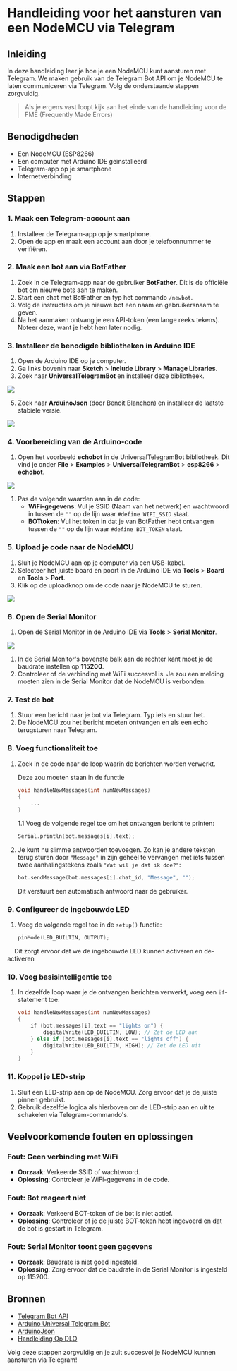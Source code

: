 # Handleiding voor het aansturen van een NodeMCU via Telegram

## Inleiding

In deze handleiding leer je hoe je een NodeMCU kunt aansturen met Telegram. We maken gebruik van de Telegram Bot API om je NodeMCU te laten communiceren via Telegram. Volg de onderstaande stappen zorgvuldig.

> Als je ergens vast loopt kijk aan het einde van de handleiding voor de FME (Frequently Made Errors)

## Benodigdheden

- Een NodeMCU (ESP8266)
- Een computer met Arduino IDE geïnstalleerd
- Telegram-app op je smartphone
- Internetverbinding

## Stappen

### 1. Maak een Telegram-account aan

1. Installeer de Telegram-app op je smartphone.
2. Open de app en maak een account aan door je telefoonnummer te verifiëren.

### 2. Maak een bot aan via BotFather

1. Zoek in de Telegram-app naar de gebruiker **BotFather**. Dit is de officiële bot om nieuwe bots aan te maken.
2. Start een chat met BotFather en typ het commando `/newbot`.
3. Volg de instructies om je nieuwe bot een naam en gebruikersnaam te geven.
4. Na het aanmaken ontvang je een API-token (een lange reeks tekens). Noteer deze, want je hebt hem later nodig.

### 3. Installeer de benodigde bibliotheken in Arduino IDE

1. Open de Arduino IDE op je computer.
2. Ga links bovenin naar **Sketch** > **Include Library** > **Manage Libraries**.
3. Zoek naar **UniversalTelegramBot** en installeer deze bibliotheek.

![](InstructionPictures/1.png)

5. Zoek naar **ArduinoJson** (door Benoit Blanchon) en installeer de laatste stabiele versie.

![](InstructionPictures/2.png)

### 4. Voorbereiding van de Arduino-code

1. Open het voorbeeld **echobot** in de UniversalTelegramBot bibliotheek. Dit vind je onder **File** > **Examples** > **UniversalTelegramBot** > **esp8266** > **echobot**.

![](InstructionPictures/3.png)

1. Pas de volgende waarden aan in de code:
   - **WiFi-gegevens**: Vul je SSID (Naam van het netwerk) en wachtwoord in tussen de `""` op de lijn waar `#define WIFI_SSID` staat.
   - **BOTtoken**: Vul het token in dat je van BotFather hebt ontvangen tussen de `""` op de lijn waar `#define BOT_TOKEN` staat.

### 5. Upload je code naar de NodeMCU

1. Sluit je NodeMCU aan op je computer via een USB-kabel.
2. Selecteer het juiste board en poort in de Arduino IDE via **Tools** > **Board** en **Tools** > **Port**.
3. Klik op de uploadknop om de code naar je NodeMCU te sturen.
   
![](InstructionPictures/4.png)

### 6. Open de Serial Monitor

1. Open de Serial Monitor in de Arduino IDE via **Tools** > **Serial Monitor**.

![](InstructionPictures/5.png)

1. In de Serial Monitor's bovenste balk aan de rechter kant moet je de baudrate instellen op **115200**.
2. Controleer of de verbinding met WiFi succesvol is. Je zou een melding moeten zien in de Serial Monitor dat de NodeMCU is verbonden.

### 7. Test de bot

1. Stuur een bericht naar je bot via Telegram. Typ iets en stuur het.
2. De NodeMCU zou het bericht moeten ontvangen en als een echo terugsturen naar Telegram.

### 8. Voeg functionaliteit toe

1. Zoek in de code naar de loop waarin de berichten worden verwerkt. 
   
   Deze zou moeten staan in de functie 
   
   ```cpp
   void handleNewMessages(int numNewMessages) 
   {
       ...
   }
   ```
   
   1.1 Voeg de volgende regel toe om het ontvangen bericht te printen:
   
   ```cpp
   Serial.println(bot.messages[i].text);
   ```
2. Je kunt nu slimme antwoorden toevoegen. Zo kan je andere teksten terug sturen door `"Message"` in zijn geheel te vervangen met iets tussen twee aanhalingstekens zoals `"Wat wil je dat ik doe?"`:
   
   ```cpp
   bot.sendMessage(bot.messages[i].chat_id, "Message", "");
   ```
   
   Dit verstuurt een automatisch antwoord naar de gebruiker.

### 9. Configureer de ingebouwde LED

1. Voeg de volgende regel toe in de `setup()` functie:
   
   ```cpp
   pinMode(LED_BUILTIN, OUTPUT); 
   ```

    Dit zorgt ervoor dat we de ingebouwde LED kunnen activeren en de-activeren

### 10. Voeg basisintelligentie toe

1. In dezelfde loop waar je de ontvangen berichten verwerkt, voeg een `if`-statement toe:
   
   ```cpp
   void handleNewMessages(int numNewMessages) 
   {
       if (bot.messages[i].text == "lights on") {
           digitalWrite(LED_BUILTIN, LOW); // Zet de LED aan
       } else if (bot.messages[i].text == "lights off") {
           digitalWrite(LED_BUILTIN, HIGH); // Zet de LED uit
       }
   }
   ```

### 11. Koppel je LED-strip

1. Sluit een LED-strip aan op de NodeMCU. Zorg ervoor dat je de juiste pinnen gebruikt.
2. Gebruik dezelfde logica als hierboven om de LED-strip aan en uit te schakelen via Telegram-commando's.

## Veelvoorkomende fouten en oplossingen

### Fout: Geen verbinding met WiFi

- **Oorzaak**: Verkeerde SSID of wachtwoord.
- **Oplossing**: Controleer je WiFi-gegevens in de code.

### Fout: Bot reageert niet

- **Oorzaak**: Verkeerd BOT-token of de bot is niet actief.
- **Oplossing**: Controleer of je de juiste BOT-token hebt ingevoerd en dat de bot is gestart in Telegram.

### Fout: Serial Monitor toont geen gegevens

- **Oorzaak**: Baudrate is niet goed ingesteld.
- **Oplossing**: Zorg ervoor dat de baudrate in de Serial Monitor is ingesteld op 115200.

## Bronnen

- [Telegram Bot API](https://core.telegram.org/bots/api)
- [Arduino Universal Telegram Bot](https://github.com/witnessmenow/Universal-Arduino-Telegram-Bot)
- [ArduinoJson](https://arduinojson.org/)
- [Handleiding Op DLO](https://icthva.sharepoint.com/:w:/s/FDMCI_ORG__CMD-Amsterdam/Eb7Jd27yWphMuVFbMHV_9WoBEg5_zqAQilsb6Q3gPSKueg?e=f5PM7l)

Volg deze stappen zorgvuldig en je zult succesvol je NodeMCU kunnen aansturen via Telegram!
